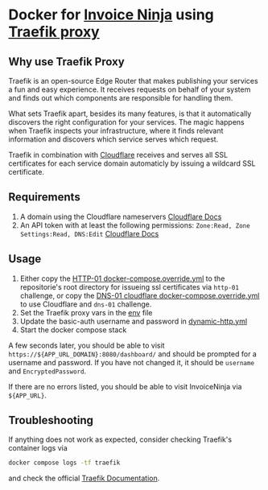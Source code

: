 # Docker for [Invoice Ninja](https://www.invoiceninja.com/) using [Traefik proxy](https://doc.traefik.io/traefik/)

## Why use Traefik Proxy

Traefik is an open-source Edge Router that makes publishing your services a fun and easy experience. It receives requests on behalf of your system and finds out which components are responsible for handling them.

What sets Traefik apart, besides its many features, is that it automatically discovers the right configuration for your services. The magic happens when Traefik inspects your infrastructure, where it finds relevant information and discovers which service serves which request.

Traefik in combination with [Cloudflare](https://cloudflare.com) receives and serves all SSL certificates for each service domain automaticly by issuing a wildcard SSL certificate.

## Requirements

1. A domain using the Cloudflare nameservers [Cloudflare Docs](https://developers.cloudflare.com/registrar/get-started/transfer-domain-to-cloudflare/)
1. An API token with at least the following permissions: `Zone:Read, Zone Settings:Read, DNS:Edit` [Cloudflare Docs](https://developers.cloudflare.com/fundamentals/api/)

## Usage

1. Either copy the [HTTP-01 docker-compose.override.yml](./examples/http-01/docker-compose.override.yml) to the repositorie's root directory for issueing ssl certificates via `http-01` challenge, or copy the [DNS-01 cloudflare docker-compose.override.yml](./examples/dns-01-cloudflare/docker-compose.override.yml) to use Cloudflare and `dns-01` challenge.
1. Set the Traefik proxy vars in the [env](../../env) file
1. Update the basic-auth username and password in [dynamic-http.yml](./config/dynamic-http.yml)
1. Start the docker compose stack

A few seconds later, you should be able to visit `https://${APP_URL_DOMAIN}:8080/dashboard/` and should be prompted for a username and password. If you have not changed it, it should be `username` and `EncryptedPassword`.

If there are no errors listed, you should be able to visit InvoiceNinja via `${APP_URL}`.

## Troubleshooting

If anything does not work as expected, consider checking Traefik's container logs via

```bash
docker compose logs -tf traefik
```

and check the official [Traefik Documentation](https://doc.traefik.io/traefik/).
